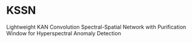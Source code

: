 # KSSN
Lightweight KAN Convolution Spectral-Spatial Network with Purification Window for Hyperspectral Anomaly Detection
